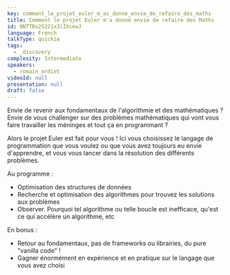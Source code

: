 ```yaml
---
key: comment_le_projet_euler_m_as_donne_envie_de_refaire_des_maths
title: Comment le projet Euler m'a donné envie de refaire des Maths
id: NNTTBs25221x3lIXcewJ
language: French
talkType: quickie
tags:
  - _discovery
complexity: Intermediate
speakers:
  - romain_ardiet
videoId: null
presentation: null
draft: false
---
```

Envie de revenir aux fondamentaux de l'algorithmie et des mathématiques ?
Envie de vous challenger sur des problèmes mathématiques qui vont vous faire travailler les méninges et tout ça en programmant ?

Alors le projet Euler est fait pour vous ! Ici vous choisissez le langage de programmation que vous voulez ou que vous avez toujours eu envie d'apprendre, et vous vous lancer dans la résolution des différents problèmes.

Au programme : 
- Optimisation des structures de données 
- Recherche et optimisation des algorithmes pour trouvez les solutions aux problèmes
- Observer. Pourquoi tel algorithme ou telle boucle est inefficace, qu'est ce qui accélère un algorithme, etc

En bonus : 
- Retour au fondamentaux, pas de frameworks ou librairies, du pure "vanilla code" !
- Gagner énormément en expérience et en pratique sur le langage que vous avez choisi